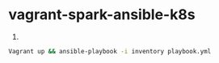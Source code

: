 # vagrant-spark-ansible-k8s

1) 
```bash
Vagrant up && ansible-playbook -i inventory playbook.yml
```